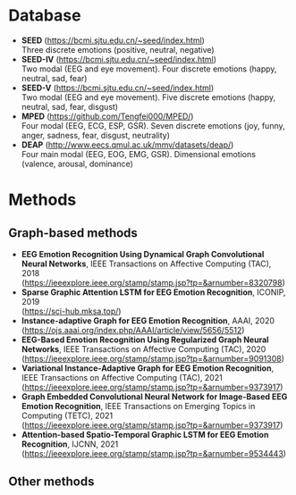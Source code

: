 # Database
* **SEED** (https://bcmi.sjtu.edu.cn/~seed/index.html)
<br>Three discrete emotions (positive, neutral, negative)
* **SEED-IV** (https://bcmi.sjtu.edu.cn/~seed/index.html)
<br>Two modal (EEG and eye movement). Four discrete emotions (happy, neutral, sad, fear)
* **SEED-V** (https://bcmi.sjtu.edu.cn/~seed/index.html)
<br>Two modal (EEG and eye movement). Five discrete emotions (happy, neutral, sad, fear, disgust)
* **MPED** (https://github.com/Tengfei000/MPED/)
<br>Four modal (EEG, ECG, ESP, GSR). Seven discrete emotions (joy, funny, anger, sadness, fear, disgust, neutrality)
* **DEAP** (http://www.eecs.qmul.ac.uk/mmv/datasets/deap/)
<br>Four main modal (EEG, EOG, EMG, GSR). Dimensional emotions (valence, arousal, dominance)
# Methods
## Graph-based methods
* **EEG Emotion Recognition Using Dynamical Graph Convolutional Neural Networks**, IEEE Transactions on Affective Computing (TAC), 2018
<br>(https://ieeexplore.ieee.org/stamp/stamp.jsp?tp=&arnumber=8320798)
* **Sparse Graphic Attention LSTM for EEG Emotion Recognition**, ICONIP, 2019
<br>(https://sci-hub.mksa.top/)
* **Instance-adaptive Graph for EEG Emotion Recognition**, AAAI, 2020
<br>(https://ojs.aaai.org/index.php/AAAI/article/view/5656/5512)
* **EEG-Based Emotion Recognition Using Regularized Graph Neural Networks**, IEEE Transactions on Affective Computing (TAC), 2020
<br>(https://ieeexplore.ieee.org/stamp/stamp.jsp?tp=&arnumber=9091308)
* **Variational Instance-Adaptive Graph for EEG Emotion Recognition**, IEEE Transactions on Affective Computing (TAC), 2021
<br>(https://ieeexplore.ieee.org/stamp/stamp.jsp?tp=&arnumber=9373917)
* **Graph Embedded Convolutional Neural Network for Image-Based EEG Emotion Recognition**, IEEE Transactions on Emerging Topics in Computing (TETC), 2021
<br>(https://ieeexplore.ieee.org/stamp/stamp.jsp?tp=&arnumber=9373917)
* **Attention-based Spatio-Temporal Graphic LSTM for EEG Emotion Recognition**, IJCNN, 2021
<br>(https://ieeexplore.ieee.org/stamp/stamp.jsp?tp=&arnumber=9534443)
## Other methods
